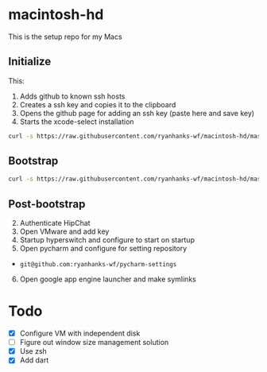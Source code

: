 # macintosh-hd
This is the setup repo for my Macs

## Initialize

This:

1. Adds github to known ssh hosts
2. Creates a ssh key and copies it to the clipboard
3. Opens the github page for adding an ssh key (paste here and save key)
4. Starts the xcode-select installation

```sh
curl -s https://raw.githubusercontent.com/ryanhanks-wf/macintosh-hd/master/initialize.sh | bash
```

## Bootstrap

```sh
curl -s https://raw.githubusercontent.com/ryanhanks-wf/macintosh-hd/master/bootstrap.sh | bash
```
## Post-bootstrap

2. Authenticate HipChat
3. Open VMware and add key
4. Startup hyperswitch and configure to start on startup
5. Open pycharm and configure for setting repository
  * `git@github.com:ryanhanks-wf/pycharm-settings`
6. Open google app engine launcher and make symlinks



# Todo
- [x] Configure VM with independent disk
- [ ] Figure out window size management solution
- [x] Use zsh
- [x] Add dart
